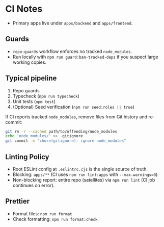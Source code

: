 # CI Notes

- Primary apps live under `apps/backend` and `apps/frontend`.

## Guards

- `repo-guards` workflow enforces no tracked `node_modules`.
- Run locally with `npm run guard:ban-tracked-deps` if you suspect large working copies.

## Typical pipeline

1. Repo guards
2. Typecheck (`npm run typecheck`)
3. Unit tests (`npm test`)
4. (Optional) Seed verification (`npm run seed:roles || true`)

If CI reports tracked `node_modules`, remove files from Git history and re-commit:

```bash
git rm -r --cached path/to/offending/node_modules
echo 'node_modules/' >> .gitignore
git commit -m "chore(gitignore): ignore node_modules"
```

## Linting Policy

- Root ESLint config at `.eslintrc.cjs` is the single source of truth.
- Blocking: `apps/**` (CI uses `npm run lint:apps` with `--max-warnings=0`).
- Non-blocking report: entire repo (satellites) via `npm run lint` (CI job continues on error).

## Prettier

- Format files: `npm run format`
- Check formatting: `npm run format:check`
